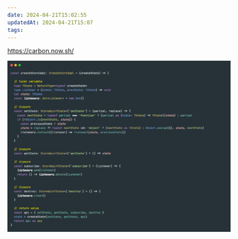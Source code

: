 ```yaml
---
date: 2024-04-21T15:02:55
updatedAt: 2024-04-21T15:07
tags: 
---
```

https://carbon.now.sh/

![Pasted image 20240119224729](real-resource-image/Pasted%20image%2020240119224729.png)